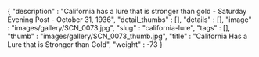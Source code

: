 {
  "description" : "California has a lure that is stronger than gold - Saturday Evening Post - October 31, 1936",
  "detail_thumbs" : [],
  "details" : [],
  "image" : "images/gallery/SCN_0073.jpg",
  "slug" : "california-lure",
  "tags" : [],
  "thumb" : "images/gallery/SCN_0073_thumb.jpg",
  "title" : "California Has a Lure that is Stronger than Gold",
  "weight" : -73
}

